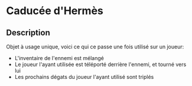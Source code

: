 # Caducée d'Hermès

## Description

Objet à usage unique, voici ce qui ce passe une fois utilisé sur un joueur:
- L'inventaire de l'ennemi est mélangé
- Le joueur l'ayant utilisée est téléporté derrière l'ennemi, et tourné vers lui
- Les prochains dégats du joueur l'ayant utilisé sont triplés
